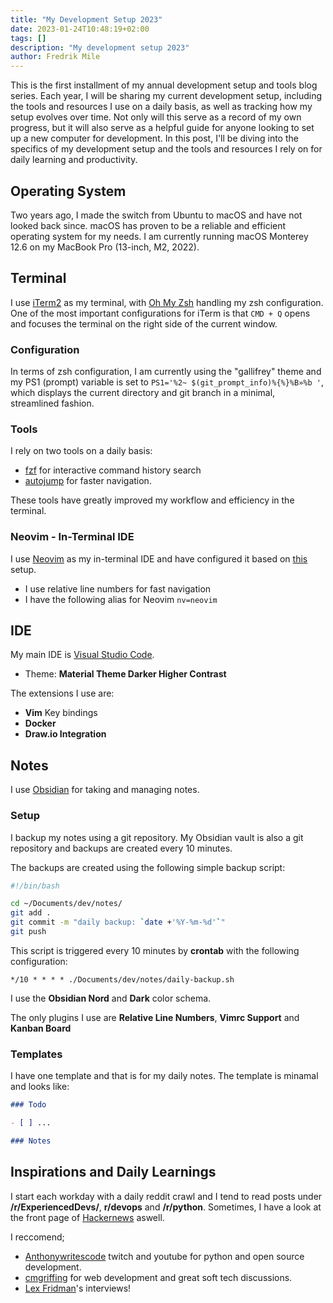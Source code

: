 ```yaml
---
title: "My Development Setup 2023"
date: 2023-01-24T10:48:19+02:00
tags: []
description: "My development setup 2023"
author: Fredrik Mile
---
```


This is the first installment of my annual development setup and tools blog series. Each year, I will be sharing my current development setup, including the tools and resources I use on a daily basis, as well as tracking how my setup evolves over time. Not only will this serve as a record of my own progress, but it will also serve as a helpful guide for anyone looking to set up a new computer for development. In this post, I'll be diving into the specifics of my development setup and the tools and resources I rely on for daily learning and productivity.

## Operating System

Two years ago, I made the switch from Ubuntu to macOS and have not looked back since. macOS has proven to be a reliable and efficient operating system for my needs. I am currently running macOS Monterey 12.6 on my MacBook Pro (13-inch, M2, 2022).

## Terminal

I use [iTerm2](https://iterm2.com/) as my terminal, with [Oh My Zsh](https://ohmyz.sh/) handling my zsh configuration. One of the most important configurations for iTerm is that `CMD + Q` opens and focuses the terminal on the right side of the current window.

### Configuration

In terms of zsh configuration, I am currently using the "gallifrey" theme and my PS1 (prompt) variable is set to `PS1='%2~ $(git_prompt_info)%{%}%B»%b '`, which displays the current directory and git branch in a minimal, streamlined fashion.

### Tools

I rely on two tools on a daily basis:
- [fzf](https://github.com/junegunn/fzf) for interactive command history search
- [autojump](https://github.com/wting/autojump) for faster navigation.

These tools have greatly improved my workflow and efficiency in the terminal.

### Neovim - In-Terminal IDE

I use [Neovim](https://neovim.io/) as my in-terminal IDE and have configured it based on [this](https://github.com/LunarVim/nvim-basic-ide) setup.
- I use relative line numbers for fast navigation
- I have the following alias for Neovim `nv=neovim`

## IDE

My main IDE is [Visual Studio Code](https://code.visualstudio.com/).
- Theme: **Material Theme Darker Higher Contrast**

The extensions I use are:
- **Vim** Key bindings
- **Docker**
- **Draw.io Integration**

## Notes

I use [Obsidian](https://obsidian.md/) for taking and managing notes.

### Setup

I backup my notes using a git repository. My Obsidian vault is also a git repository and backups are created every 10 minutes.

The backups are created using the following simple backup script:
```bash
#!/bin/bash

cd ~/Documents/dev/notes/
git add .
git commit -m "daily backup: `date +'%Y-%m-%d'`"
git push
```

This script is triggered every 10 minutes by **crontab** with the following configuration:

```
*/10 * * * * ./Documents/dev/notes/daily-backup.sh
```

I use the **Obsidian Nord** and **Dark** color schema.

The only plugins I use are **Relative Line Numbers**,  **Vimrc Support** and **Kanban Board**

### Templates

I have one template and that is for my daily notes.
The template is minamal and looks like:

```md
### Todo

- [ ] ...

### Notes

```

## Inspirations and Daily Learnings

I start each workday with a daily reddit crawl and I tend to read posts under **/r/ExperiencedDevs/**, **r/devops** and **/r/python**.
Sometimes, I have a look at the front page of [Hackernews](https://news.ycombinator.com/) aswell.

I reccomend; 

- [Anthonywritescode](https://www.twitch.tv/anthonywritescode) twitch and youtube for python and open source development.
- [cmgriffing](https://www.twitch.tv/cmgriffing) for web development and great soft tech discussions.
- [Lex Fridman](https://www.youtube.com/@lexfridman)'s interviews!
